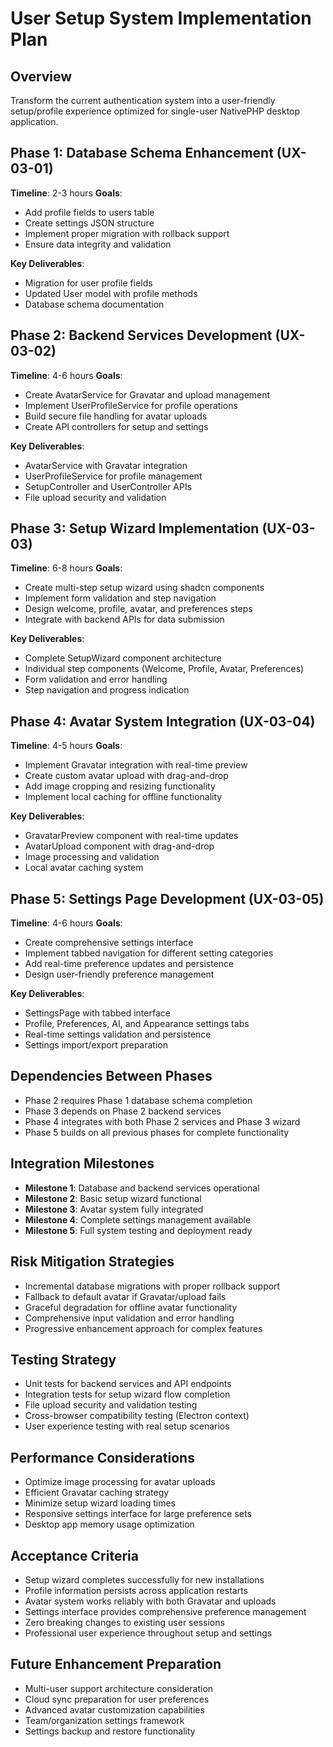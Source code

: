 # User Setup System Implementation Plan

## Overview
Transform the current authentication system into a user-friendly setup/profile experience optimized for single-user NativePHP desktop application.

## Phase 1: Database Schema Enhancement (UX-03-01)
**Timeline**: 2-3 hours
**Goals**:
- Add profile fields to users table
- Create settings JSON structure
- Implement proper migration with rollback support
- Ensure data integrity and validation

**Key Deliverables**:
- Migration for user profile fields
- Updated User model with profile methods
- Database schema documentation

## Phase 2: Backend Services Development (UX-03-02)
**Timeline**: 4-6 hours
**Goals**:
- Create AvatarService for Gravatar and upload management
- Implement UserProfileService for profile operations
- Build secure file handling for avatar uploads
- Create API controllers for setup and settings

**Key Deliverables**:
- AvatarService with Gravatar integration
- UserProfileService for profile management
- SetupController and UserController APIs
- File upload security and validation

## Phase 3: Setup Wizard Implementation (UX-03-03)
**Timeline**: 6-8 hours
**Goals**:
- Create multi-step setup wizard using shadcn components
- Implement form validation and step navigation
- Design welcome, profile, avatar, and preferences steps
- Integrate with backend APIs for data submission

**Key Deliverables**:
- Complete SetupWizard component architecture
- Individual step components (Welcome, Profile, Avatar, Preferences)
- Form validation and error handling
- Step navigation and progress indication

## Phase 4: Avatar System Integration (UX-03-04)
**Timeline**: 4-5 hours
**Goals**:
- Implement Gravatar integration with real-time preview
- Create custom avatar upload with drag-and-drop
- Add image cropping and resizing functionality
- Implement local caching for offline functionality

**Key Deliverables**:
- GravatarPreview component with real-time updates
- AvatarUpload component with drag-and-drop
- Image processing and validation
- Local avatar caching system

## Phase 5: Settings Page Development (UX-03-05)
**Timeline**: 4-6 hours
**Goals**:
- Create comprehensive settings interface
- Implement tabbed navigation for different setting categories
- Add real-time preference updates and persistence
- Design user-friendly preference management

**Key Deliverables**:
- SettingsPage with tabbed interface
- Profile, Preferences, AI, and Appearance settings tabs
- Real-time settings validation and persistence
- Settings import/export preparation

## Dependencies Between Phases
- Phase 2 requires Phase 1 database schema completion
- Phase 3 depends on Phase 2 backend services
- Phase 4 integrates with both Phase 2 services and Phase 3 wizard
- Phase 5 builds on all previous phases for complete functionality

## Integration Milestones
- **Milestone 1**: Database and backend services operational
- **Milestone 2**: Basic setup wizard functional
- **Milestone 3**: Avatar system fully integrated
- **Milestone 4**: Complete settings management available
- **Milestone 5**: Full system testing and deployment ready

## Risk Mitigation Strategies
- Incremental database migrations with proper rollback support
- Fallback to default avatar if Gravatar/upload fails
- Graceful degradation for offline avatar functionality
- Comprehensive input validation and error handling
- Progressive enhancement approach for complex features

## Testing Strategy
- Unit tests for backend services and API endpoints
- Integration tests for setup wizard flow completion
- File upload security and validation testing
- Cross-browser compatibility testing (Electron context)
- User experience testing with real setup scenarios

## Performance Considerations
- Optimize image processing for avatar uploads
- Efficient Gravatar caching strategy
- Minimize setup wizard loading times
- Responsive settings interface for large preference sets
- Desktop app memory usage optimization

## Acceptance Criteria
- Setup wizard completes successfully for new installations
- Profile information persists across application restarts
- Avatar system works reliably with both Gravatar and uploads
- Settings interface provides comprehensive preference management
- Zero breaking changes to existing user sessions
- Professional user experience throughout setup and settings

## Future Enhancement Preparation
- Multi-user support architecture consideration
- Cloud sync preparation for user preferences
- Advanced avatar customization capabilities
- Team/organization settings framework
- Settings backup and restore functionality